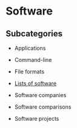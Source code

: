 # Software

## Subcategories

- Applications

- Command-line

- File formats

- [Lists of software](lists-of-software)

- Software companies

- Software comparisons

- Software projects
